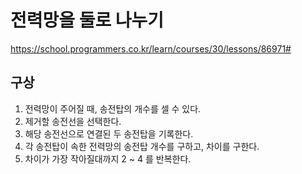 # 전력망을 둘로 나누기
https://school.programmers.co.kr/learn/courses/30/lessons/86971#

## 구상
1. 전력망이 주어질 때, 송전탑의 개수를 셀 수 있다.
2. 제거할 송전선을 선택한다.
3. 해당 송전선으로 연결된 두 송전탑을 기록한다.
4. 각 송전탑이 속한 전력망의 송전탑 개수를 구하고, 차이를 구한다.
5. 차이가 가장 작아질대까지 2 ~ 4 를 반복한다. 

